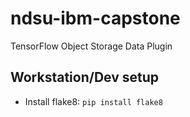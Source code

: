 # ndsu-ibm-capstone
TensorFlow Object Storage Data Plugin

## Workstation/Dev setup
* Install flake8: `pip install flake8`
